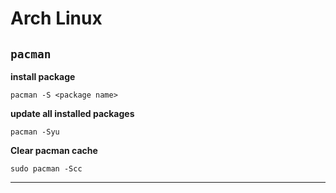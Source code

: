 # Arch Linux 

## `pacman` 

**install package**

```shell
pacman -S <package name>
```

**update all installed packages**

```shell
pacman -Syu 
```
**Clear pacman cache**

```shell
sudo pacman -Scc
```

---
